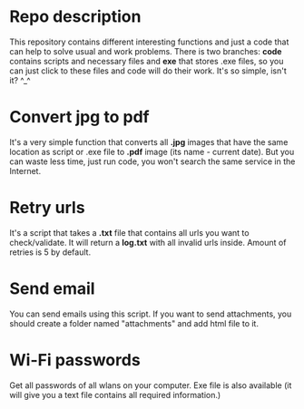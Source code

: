 # Repo description
This repository contains different interesting functions and just a code that can help to solve
usual and work problems. There is two branches: **code** contains scripts and necessary files and **exe**
that stores .exe files, so you can just click to these files and code will do their work. It's so simple, isn't it? ^_^

# Convert jpg to pdf
It's a very simple function that converts all **.jpg** images that have the same location as script or .exe file to
**.pdf** image (its name - current date). But you can waste less time, just run code, 
you won't search the same service in the Internet.

# Retry urls
It's a script that takes a **.txt** file that contains all urls you want to check/validate. It will return
a **log.txt** with all invalid urls inside. Amount of retries is 5 by default.

# Send email
You can send emails using this script. If you want to send attachments, you should create a folder named 
"attachments" and add html file to it.

# Wi-Fi passwords
Get all passwords of all wlans on your computer. Exe file is also available (it will give you a text file contains 
all required information.)